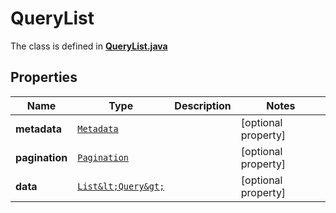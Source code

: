 

# QueryList

The class is defined in **[QueryList.java](../../src/main/java/org/openapitools/model/QueryList.java)**

## Properties

Name | Type | Description | Notes
------------ | ------------- | ------------- | -------------
**metadata** | [`Metadata`](Metadata.md) |  |  [optional property]
**pagination** | [`Pagination`](Pagination.md) |  |  [optional property]
**data** | [`List&lt;Query&gt;`](Query.md) |  |  [optional property]






